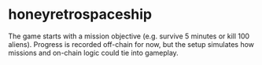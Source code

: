 # honeyretrospaceship
The game starts with a mission objective (e.g. survive 5 minutes or kill 100 aliens).   Progress is recorded off-chain for now, but the setup simulates how missions and on-chain logic could tie into gameplay.

